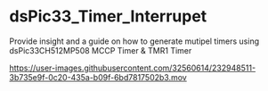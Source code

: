 # dsPic33_Timer_Interrupet
Provide insight and a guide on how to generate mutipel timers using dsPic33CH512MP508  MCCP Timer &amp; TMR1 Timer


https://user-images.githubusercontent.com/32560614/232948511-3b735e9f-0c20-435a-b09f-6bd7817502b3.mov

